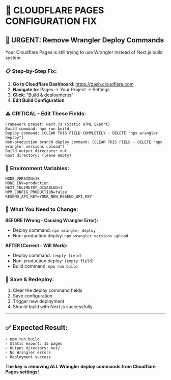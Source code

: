 # 🔧 CLOUDFLARE PAGES CONFIGURATION FIX

## 🚨 URGENT: Remove Wrangler Deploy Commands

Your Cloudflare Pages is still trying to use Wrangler instead of Next.js build system.

### 📋 **Step-by-Step Fix:**

1. **Go to Cloudflare Dashboard**: https://dash.cloudflare.com
2. **Navigate to**: Pages → Your Project → Settings
3. **Click**: "Build & deployments" 
4. **Edit Build Configuration**

### ⚠️ **CRITICAL - Edit These Fields:**

```
Framework preset: Next.js (Static HTML Export)
Build command: npm run build
Deploy command: [CLEAR THIS FIELD COMPLETELY - DELETE "npx wrangler deploy"]
Non-production branch deploy command: [CLEAR THIS FIELD - DELETE "npx wrangler versions upload"]
Build output directory: out
Root directory: (leave empty)
```

### 🔧 **Environment Variables:**
```
NODE_VERSION=18
NODE_ENV=production
NEXT_TELEMETRY_DISABLED=1
NPM_CONFIG_PRODUCTION=false
RESEND_API_KEY=YOUR_NEW_RESEND_API_KEY
```

### 📝 **What You Need to Change:**

**BEFORE (Wrong - Causing Wrangler Error):**
- Deploy command: `npx wrangler deploy`
- Non-production deploy: `npx wrangler versions upload`

**AFTER (Correct - Will Work):**
- Deploy command: `(empty field)`
- Non-production deploy: `(empty field)`
- Build command: `npm run build`

### 🎯 **Save & Redeploy:**
1. Clear the deploy command fields
2. Save configuration  
3. Trigger new deployment
4. Should build with Next.js successfully

---

## ✅ **Expected Result:**
```
✓ npm run build
✓ Static export: 15 pages
✓ Output directory: out/
✓ No Wrangler errors
✓ Deployment success
```

**The key is removing ALL Wrangler deploy commands from Cloudflare Pages settings!**
